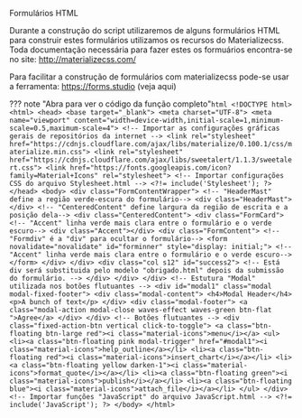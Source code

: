 Formulários HTML

Durante a construção do script utilizaremos de alguns formulários HTML para construir estes formulários utilizamos os recursos do Materializecss. Toda documentação necessária para fazer estes os formuários encontra-se no site: http://materializecss.com/



Para facilitar a construção de formulários com materializecss pode-se usar a ferramenta: https://forms.studio (veja aqui)

??? note "Abra para ver o código da função completo"
   ​```html
      <!DOCTYPE html>
      <html>
         <head>
            <base target="_blank">
            <meta charset="UTF-8">
            <meta name="viewport" content="width=device-width,initial-scale=1,minimum-scale=0.5,maximum-scale=4">
            <!-- Importar as configurações gráficas gerais de repositórios da internet -->
            <link rel="stylesheet" href="https://cdnjs.cloudflare.com/ajax/libs/materialize/0.100.1/css/materialize.min.css">
            <link rel="stylesheet" href="https://cdnjs.cloudflare.com/ajax/libs/sweetalert/1.1.3/sweetalert.css">
            <link href="https://fonts.googleapis.com/icon?family=Material+Icons" rel="stylesheet">
            <!-- Importar configurações CSS do arquivo Stylesheet.html -->
            <?!= include('Stylesheet'); ?>
         </head>
         <body>
            <div class="FormContentWrapper">
               <!-- "HeaderMast" define a região verde-escura do formulário-->
               <div class="HeaderMast"></div>
               <!-- "CenteredContent" define largura da região de escrita e a posição dela-->
               <div class="CenteredContent">
                  <div class="FormCard">
                     <!-- "Accent" linha verde mais clara entre o formulário e o verde escuro-->
                     <div class="Accent"></div>
                     <div class="FormContent">
                        <!-- "Formdiv" é a "div" para ocultar o formulário-->
                        <form novalidate="novalidate" id="forminner" style="display: initial;">
                        <!-- "Accent" linha verde mais clara entre o formulário e o verde escuro-->
                        </form>
                     </div>
                  </div>
                  <div class="col s12" id="success2">
                     <!-- Está div será substituida pelo modelo "obrigado.html" depois da submissão do formulário. -->
                  </div>
               </div>
            </div>
            <!-- Estutura "Modal" utilizada nos botões flutuantes -->
            <div id="modal1" class="modal modal-fixed-footer">
               <div class="modal-content">
                  <h4>Modal Header</h4>
                  <p>A bunch of text</p>
               </div>
               <div class="modal-footer">
                  <a class="modal-action modal-close waves-effect waves-green btn-flat ">Agree</a>
               </div>
            </div>
            <!-- Botões flutuantes -->
            <div class="fixed-action-btn vertical click-to-toggle">
               <a class="btn-floating btn-large red"><i class="material-icons">menu</i></a>
               <ul>
                  <li><a class="btn-floating pink modal-trigger" href="#modal1"><i class="material-icons">help_outline</a></li>
                  <li><a class="btn-floating red"><i class="material-icons">insert_chart</i></a></li>
                  <li><a class="btn-floating yellow darken-1"><i class="material-icons">format_quote</i></a></li>
                  <li><a class="btn-floating green"><i class="material-icons">publish</i></a></li>
                  <li><a class="btn-floating blue"><i class="material-icons">attach_file</i></a></li>
               </ul>
            </div>
            <!-- Importar funções "JavaScript" do arquivo JavaScript.html -->
            <?!= include('JavaScript'); ?>
         </body>
      </html>
   ​```








